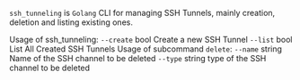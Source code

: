 `ssh_tunneling` is `Golang` CLI for managing SSH Tunnels, mainly creation, deletion and listing existing ones.

Usage of ssh_tunneling:
  `--create` bool
        Create a new SSH Tunnel
  `--list` bool
        List All Created SSH Tunnels
  Usage of subcommand `delete`:
    `--name` string
        Name of the SSH channel to be deleted
    `--type` string
        type of the SSH channel to be deleted
